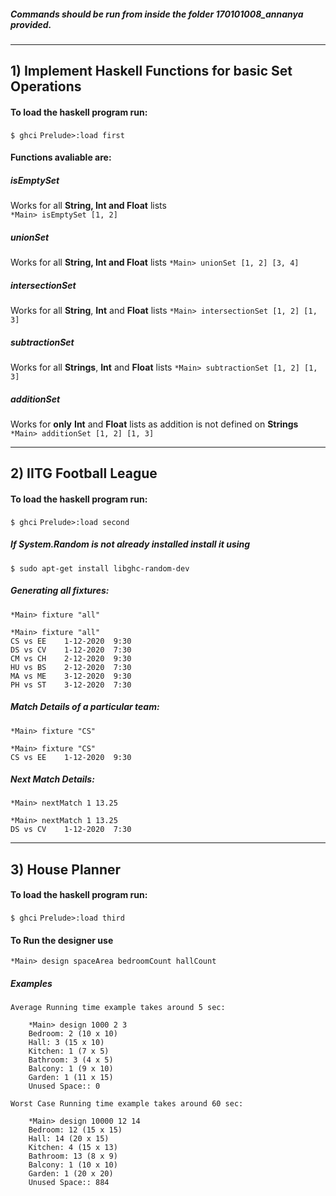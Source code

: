 ##### Commands should be run from inside the folder 170101008_annanya provided.

***
## **1) Implement Haskell Functions for basic Set Operations**

#### To load the haskell program run:
  
`$ ghci`
`Prelude>:load first `

#### Functions avaliable are:   
##### isEmptySet 
Works for all **String, Int and Float** lists   
`*Main> isEmptySet [1, 2]`
##### unionSet
Works for all **String, Int and Float** lists
`*Main> unionSet [1, 2] [3, 4]`
##### intersectionSet
Works for all **String**, **Int** and **Float** lists
`*Main> intersectionSet [1, 2] [1, 3]`
##### subtractionSet
Works for all **Strings**, **Int** and **Float** lists
`*Main> subtractionSet [1, 2] [1, 3]`
##### additionSet
Works for **only** **Int** and **Float** lists as addition is not defined on **Strings**
`*Main> additionSet [1, 2] [1, 3]`           


***
## **2) IITG Football League**     

#### To load the haskell program run:
  
`$ ghci`
`Prelude>:load second `    


##### If System.Random is not already installed install it using      
`$ sudo apt-get install libghc-random-dev`

##### Generating all fixtures:     
`*Main> fixture "all"`
```
*Main> fixture "all"
CS vs EE    1-12-2020  9:30
DS vs CV    1-12-2020  7:30
CM vs CH    2-12-2020  9:30
HU vs BS    2-12-2020  7:30
MA vs ME    3-12-2020  9:30
PH vs ST    3-12-2020  7:30
```

##### Match Details of a particular team:     
`*Main> fixture "CS"`
```
*Main> fixture "CS"
CS vs EE    1-12-2020  9:30
```
##### Next Match Details:     
`*Main> nextMatch 1 13.25`
```
*Main> nextMatch 1 13.25
DS vs CV    1-12-2020  7:30
```

***
## **3) House Planner**

#### To load the haskell program run:
  
`$ ghci`
`Prelude>:load third `     

#### To Run the designer use 
`*Main> design spaceArea bedroomCount hallCount `

##### Examples
```
Average Running time example takes around 5 sec:

    *Main> design 1000 2 3
    Bedroom: 2 (10 x 10)
    Hall: 3 (15 x 10)
    Kitchen: 1 (7 x 5)
    Bathroom: 3 (4 x 5)
    Balcony: 1 (9 x 10)
    Garden: 1 (11 x 15)
    Unused Space:: 0
```
```
Worst Case Running time example takes around 60 sec:

    *Main> design 10000 12 14
    Bedroom: 12 (15 x 15)
    Hall: 14 (20 x 15)
    Kitchen: 4 (15 x 13)
    Bathroom: 13 (8 x 9)
    Balcony: 1 (10 x 10)
    Garden: 1 (20 x 20)
    Unused Space:: 884 
```



